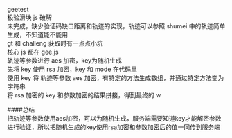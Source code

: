 geetest  
极验滑块 js 破解  
未完成，缺少验证码缺口距离和轨迹的实现，轨迹可以参照 shumei 中的轨迹简单生成，不知道能不能用  
gt 和 challeng 获取时有一点点小坑  
核心 js 都在 gee.js  
轨迹等参数进行 aes 加密，key为随机生成  
先将 key 使用 rsa 加密，key 和 mode 在代码里  
使用 key 将 轨迹等参数 aes 加密，有特定的方法生成数组，并通过特定方法变为字符串  
将 rsa 加密的 key 和参数加密的结果拼接，得到最终的 w   
  
  
####总结  
把轨迹等参数使用aes加密，可以为随机生成，服务端需要知道key才能解密参数进行验证，所以把随机生成的key使用rsa加密和参数加密后的值一同传到服务端  
